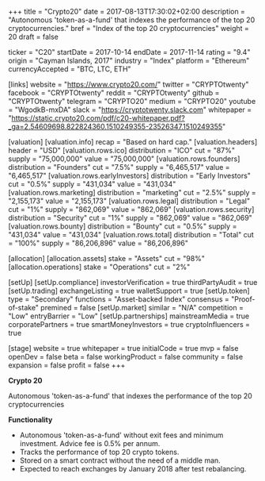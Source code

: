 +++
title = "Crypto20"
date = 2017-08-13T17:30:02+02:00
description = "Autonomous 'token-as-a-fund' that indexes the performance of the top 20 cryptocurrencies."
bref = "Index of the top 20 cryptocurrencies"
weight = 20
draft = false

ticker = "C20"
startDate = 2017-10-14
endDate = 2017-11-14
rating = "9.4"
origin = "Cayman Islands, 2017"
industry = "Index"
platform = "Ethereum"
currencyAccepted = "BTC, LTC, ETH"

[links]
  website = "https://www.crypto20.com/"
  twitter = "CRYPTOtwenty"
  facebook = "CRYPTOtwenty"
  reddit = "CRYPTOtwenty"
  github = "CRYPTOtwenty"
  telegram = "CRYPTO20"
  medium = "CRYPTO20"
  youtube = "WgodkB-mxDA"
  slack = "https://cryptotwenty.slack.com"
  whitepaper = "https://static.crypto20.com/pdf/c20-whitepaper.pdf?_ga=2.54609698.822824360.1510249355-23526347.1510249355"

[valuation]
  [valuation.info]
    recap = "Based on hard cap."
  [valuation.headers]
    header = "USD"
    [valuation.rows.ico]
      distribution = "ICO"
      cut = "87%"
      supply = "75,000,000"
      value = "75,000,000"
    [valuation.rows.founders]
      distribution = "Founders"
      cut = "7.5%"
      supply = "6,465,517"
      value = "6,465,517"
    [valuation.rows.earlyInvestors]
      distribution = "Early Investors"
      cut = "0.5%"
      supply = "431,034"
      value = "431,034"
    [valuation.rows.marketing]
      distribution = "marketing"
      cut = "2.5%"
      supply = "2,155,173"
      value = "2,155,173"
    [valuation.rows.legal]
      distribution = "Legal"
      cut = "1%"
      supply = "862,069"
      value = "862,069"
    [valuation.rows.security]
      distribution = "Security"
      cut = "1%"
      supply = "862,069"
      value = "862,069"
    [valuation.rows.bounty]
      distribution = "Bounty"
      cut = "0.5%"
      supply = "431,034"
      value = "431,034"
    [valuation.rows.total]
      distribution = "Total"
      cut = "100%"
      supply = "86,206,896"
      value = "86,206,896"

[allocation]
  [allocation.assets]
    stake = "Assets"
    cut = "98%"
  [allocation.operations]
    stake = "Operations"
    cut = "2%"

[setUp]
  [setUp.compliance]
    investorVerification = true
    thirdPartyAudit = true
  [setUp.trading]
    exchangeListing = true
    walletSupport = true
  [setUp.token]
    type = "Secondary"
    functions = "Asset-backed Index"
    consensus = "Proof-of-stake"
    premined = false
  [setUp.market]
    similar = "N/A"
    competition = "Low"
    entryBarrier = "Low"
  [setUp.partnerships]
    mainstreamMedia = true
    corporatePartners = true
    smartMoneyInvestors = true
    cryptoInfluencers = true

[stage]
  website = true
  whitepaper = true
  initialCode = true
  mvp = false
  openDev = false
  beta = false
  workingProduct = false
  community = false
  expansion = false
  profit = false
+++

**Crypto 20**

Autonomous 'token-as-a-fund' that indexes the performance of the top 20 cryptocurrencies

**Functionality**

* Autonomous 'token-as-a-fund' without exit fees and minimum investment. Advice fee is 0.5% per annum.
* Tracks the performance of top 20 crypto tokens.
* Stored on a smart contract without the need of a middle man.
* Expected to reach exchanges by January 2018 after test rebalancing.
